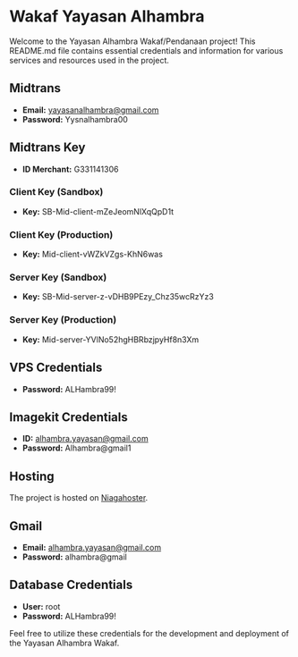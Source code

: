 # Wakaf Yayasan Alhambra

Welcome to the Yayasan Alhambra Wakaf/Pendanaan project! This README.md file contains essential credentials and information for various services and resources used in the project.

## Midtrans

- **Email:** yayasanalhambra@gmail.com
- **Password:** Yysnalhambra00

## Midtrans Key

- **ID Merchant:** G331141306

### Client Key (Sandbox)

- **Key:** SB-Mid-client-mZeJeomNlXqQpD1t

### Client Key (Production)

- **Key:** Mid-client-vWZkVZgs-KhN6was

### Server Key (Sandbox)

- **Key:** SB-Mid-server-z-vDHB9PEzy_Chz35wcRzYz3

### Server Key (Production)

- **Key:** Mid-server-YVlNo52hgHBRbzjpyHf8n3Xm

## VPS Credentials

- **Password:** ALHambra99!

## Imagekit Credentials

- **ID:** alhambra.yayasan@gmail.com
- **Password:** Alhambra@gmail1

## Hosting

The project is hosted on [Niagahoster](https://www.niagahoster.co.id/).

## Gmail

- **Email:** alhambra.yayasan@gmail.com
- **Password:** alhambra@gmail

## Database Credentials

- **User:** root
- **Password:** ALHambra99!

Feel free to utilize these credentials for the development and deployment of the Yayasan Alhambra Wakaf.
